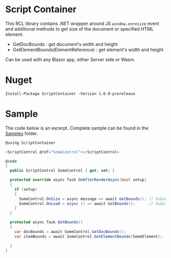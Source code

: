 # Script Container

This RCL library contains .NET wrapper around JS `window.onresize` event and additional methods to get size of the document or specified HTML element. 

- GetDocBounds : get document's width and height 
- GetElementBounds(ElementReference) : get element's width and height  

Can be used with any Blazor app, either Server side or Wasm.

# Nuget

```
Install-Package ScriptContainer -Version 1.0.0-prerelease
```

# Sample 

The code below is an excerpt. 
Complete sample can be found in the [Samples](https://github.com/Indemos/ScriptContainer/tree/main/Samples) folder.

```C#
@using ScriptContainer

<ScriptControl @ref="SomeControl"></ScriptControl>

@code
{
  public ScriptControl SomeControl { get; set; }

  protected override async Task OnAfterRenderAsync(bool setup)
  {
    if (setup)
    {
      SomeControl.OnSize = async message => await GetBounds(); // Subscribe to resize event
      SomeControl.OnLoad = async () => await GetBounds();      // Subscribe to load event
    }
  }

  protected async Task GetBounds()
  {
    var docBounds = await SomeControl.GetDocBounds();
    var itemBounds = await SomeControl.GetElementBounds(SomeElement);

  }
}
```
